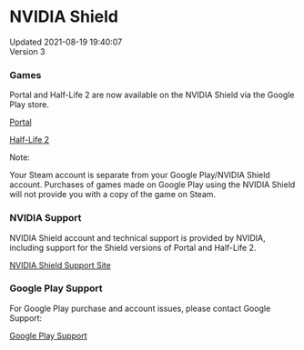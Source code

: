 # NVIDIA Shield
Updated 2021-08-19 19:40:07  
Version 3  

### Games
Portal and Half-Life 2 are now available on the NVIDIA Shield via the Google Play store.  
  
[Portal](https://play.google.com/store/apps/details?id=com.nvidia.valvesoftware.portal)  
  
[Half-Life 2](https://play.google.com/store/apps/details?id=com.nvidia.valvesoftware.halflife2)  
  
Note:  
  
Your Steam account is separate from your Google Play/NVIDIA Shield account.  Purchases of games made on Google Play using the NVIDIA Shield will not provide you with a copy of the game on Steam.  
### NVIDIA Support
NVIDIA Shield account and technical support is provided by NVIDIA, including support for the Shield versions of Portal and Half-Life 2.  
  
[NVIDIA Shield Support Site](https://nvidia.custhelp.com/app/shield/st/5/p/178/page/1)  
  
### Google Play Support
For Google Play purchase and account issues, please contact Google Support:  
  
[Google Play Support](https://support.google.com/googleplay/)
